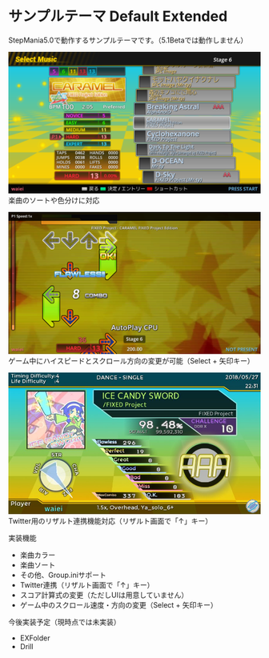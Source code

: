 # サンプルテーマ Default Extended
StepMania5.0で動作するサンプルテーマです。（5.1Betaでは動作しません）

![サンプル1](img/1.png "サンプル1")
楽曲のソートや色分けに対応

![サンプル2](img/2.png "サンプル2")
ゲーム中にハイスピードとスクロール方向の変更が可能（Select + 矢印キー）

![サンプル3](img/3.jpg "サンプル3")
Twitter用のリザルト連携機能対応（リザルト画面で「↑」キー）

実装機能
- 楽曲カラー
- 楽曲ソート
- その他、Group.iniサポート
- Twitter連携（リザルト画面で「↑」キー）
- スコア計算式の変更（ただしUIは用意していません）
- ゲーム中のスクロール速度・方向の変更（Select + 矢印キー）

今後実装予定（現時点では未実装）
- EXFolder
- Drill